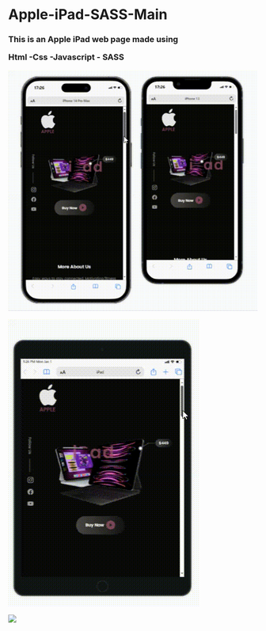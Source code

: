 <h1>Apple-iPad-SASS-Main </h1>

<h3>This is an Apple iPad web page made using 

Html -Css -Javascript - SASS </h3>

![](Phone.gif)

![](Tablet.gif)

![](Macbook.gif)